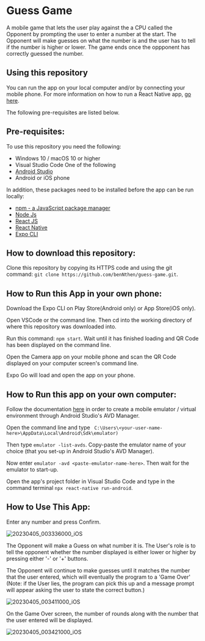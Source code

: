 # Guess Game
A mobile game that lets the user play against the a CPU called the Opponent by prompting the user to enter a number at the start. The Opponent will make guesses on what the number is and the user has to tell if the number is higher or lower. The game ends once the oppponent has correctly guessed the number.

## Using this repository
You can run the app on your local computer and/or by connecting your mobile phone. 
For more information on how to run a React Native app, [go here](https://reactnative.dev/docs/environment-setup).

The following pre-requisites are listed below.
## Pre-requisites:

To use this repository you need the following:
 - Windows 10 / macOS 10  or higher
 - Visual Studio Code
 One of the following
 - [Android Studio](https://developer.android.com/studio)
 - Android or iOS phone

In addition, these packages need to be installed before the app can be run locally:
 - [npm - a JavaScript package manager](https://www.npmjs.com/package/npm)
 - [Node Js](https://nodejs.org/en/)
 - [React JS](https://reactjs.org/)
 - [React Native](https://reactnative.dev/)
 - [Expo CLI](https://docs.expo.dev/bare/installing-expo-modules/)
 
 ## How to download this repository:

Clone this repository by copying its HTTPS code and using the git command: `git clone https://github.com/benNthen/guess-game.git`.

## How to Run this App in your own phone:

Download the Expo CLI on Play Store(Android only) or App Store(iOS only).

Open VSCode or the command line. Then cd into the working directory of where this repository was downloaded into.

Run this command: `npm start`. Wait until it has finished loading and QR Code has been displayed on the command line.

Open the Camera app on your mobile phone and scan the QR Code displayed on your computer screen's command line.

Expo Go will load and open the app on your phone.
 
 ## How to Run this app on your own computer:
 
 Follow the documentation [here](https://developer.android.com/studio/intro/update#sdk-manager) in order to create a mobile emulator / virtual environment through Android Studio's AVD Manager.
 
 Open the command line and type ` C:\Users\<your-user-name-here>\AppData\Local\Android\Sdk\emulator)`
 
 Then type `emulator -list-avds`. Copy-paste the emulator name of your choice (that you set-up in Android Studio's AVD Manager).
 
 Now enter `emulator -avd <paste-emulator-name-here>`. Then wait for the emulator to start-up.
 
 Open the app's project folder in Visual Studio Code and type in the command terminal `npx react-native run-android`.
 
 ## How to Use This App:

 Enter any number and press Confirm.
 
![20230405_003336000_iOS](https://user-images.githubusercontent.com/53241776/229952805-29ccce75-bbe5-479e-9db8-fe72013f35b9.jpg)
 
 The Opponent will make a Guess on what number it is. The User's role is to tell the opponent whether the number displayed is either lower or higher by pressing either '-' or '+' buttons. 
 
 The Opponent will continue to make guesses until it matches the number that the user entered, which will eventually the program to a 'Game Over' (Note: if the User lies, the program can pick this up and a message prompt will appear asking the user to state the correct button.)
 
 ![20230405_003411000_iOS](https://user-images.githubusercontent.com/53241776/229952786-ee6db8a4-fc59-4756-92bf-9460ab5c850d.jpg)


 On the Game Over screen, the number of rounds along with the number that the user entered will be displayed.
 
 ![20230405_003421000_iOS](https://user-images.githubusercontent.com/53241776/229952656-481870d9-8de8-49c3-bb44-59db4f01eb33.jpg)

 
